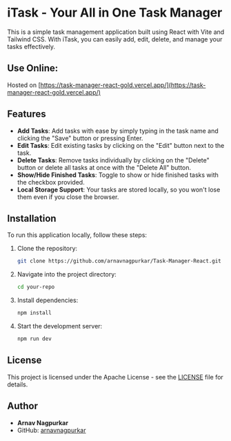 # iTask - Your All in One Task Manager

This is a simple task management application built using React with Vite and Tailwind CSS. With iTask, you can easily add, edit, delete, and manage your tasks effectively.

## Use Online:
Hosted on [https://task-manager-react-gold.vercel.app/](https://task-manager-react-gold.vercel.app/)

## Features

- **Add Tasks**: Add tasks with ease by simply typing in the task name and clicking the "Save" button or pressing Enter.
- **Edit Tasks**: Edit existing tasks by clicking on the "Edit" button next to the task.
- **Delete Tasks**: Remove tasks individually by clicking on the "Delete" button or delete all tasks at once with the "Delete All" button.
- **Show/Hide Finished Tasks**: Toggle to show or hide finished tasks with the checkbox provided.
- **Local Storage Support**: Your tasks are stored locally, so you won't lose them even if you close the browser.

## Installation

To run this application locally, follow these steps:

1. Clone the repository:
    ```bash
    git clone https://github.com/arnavnagpurkar/Task-Manager-React.git
    ```

2. Navigate into the project directory:
    ```bash
    cd your-repo
    ```

3. Install dependencies:
    ```bash
    npm install
    ```

4. Start the development server:
    ```bash
    npm run dev
    ```

## License

This project is licensed under the Apache License - see the [LICENSE](LICENSE) file for details.

## Author

- **Arnav Nagpurkar**
- GitHub: [arnavnagpurkar](https://github.com/arnavnagpurkar/)
